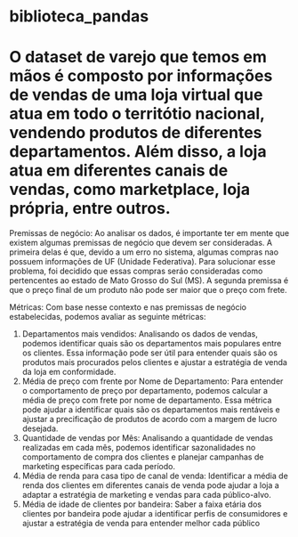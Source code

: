 # biblioteca_pandas

# O dataset de varejo que temos em mãos é composto por informações de vendas de uma loja virtual que atua em todo o territótio nacional, vendendo produtos de diferentes departamentos. Além disso, a loja atua em diferentes canais de vendas, como marketplace, loja própria, entre outros.

Premissas de negócio:
Ao analisar os dados, é importante ter em mente que existem algumas premissas de negócio que devem ser consideradas. A primeira delas é que, devido a um erro no sistema, algumas compras nao possuem informações de UF (Unidade Federativa). Para solucionar esse problema, foi decidido que essas compras seráo consideradas como pertencentes ao estado de Mato Grosso do Sul (MS). A segunda premissa é que o preço final de um produto não pode ser maior que o preço com frete.

Métricas:
Com base nesse contexto e nas premissas de negócio estabelecidas, podemos avaliar as seguinte métricas:

1. Departamentos mais vendidos: Analisando os dados de vendas, podemos identificar quais são os departamentos mais populares entre os clientes. Essa informação pode ser útil para entender quais são os produtos mais procurados pelos clientes e ajustar a estratégia de venda da loja em conformidade.
2. Média de preço com frente por Nome de Departamento: Para entender o comportamento de preço por departamento, podemos calcular a média de preço com frete por nome de departamento. Essa métrica pode ajudar a identificar quais são os departamentos mais rentáveis e ajustar a precificação de produtos de acordo com a margem de lucro desejada.
3. Quantidade de vendas por Mês: Analisando a quantidade de vendas realizadas em cada mês, podemos identificar sazonalidades no comportamento de compra dos clientes e planejar campanhas de marketing específicas para cada período.
4. Média de renda para casa tipo de canal de venda: Identificar a média de renda dos clientes em diferentes canais de venda pode ajudar a loja a adaptar a estratégia de marketing e vendas para cada público-alvo.
5. Média de idade de clientes por bandeira: Saber a faixa etária dos clientes por bandeira pode ajudar a identificar perfis de consumidores e ajustar a estratégia de venda para entender melhor cada público
